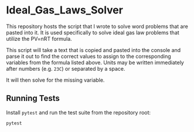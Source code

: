 # Ideal_Gas_Laws_Solver
This repository hosts the script that I wrote to solve word problems that are pasted into it. It is used specifically to solve ideal gas law problems that utilize the PV=nRT formula.

This script will take a text that is copied and pasted into the console and parse it out to find the correct values to assign to the corresponding variables from the formula listed above.
Units may be written immediately after numbers (e.g. `23C`) or separated by a space.

It will then solve for the missing variable.

## Running Tests
Install `pytest` and run the test suite from the repository root:

```bash
pytest
```

